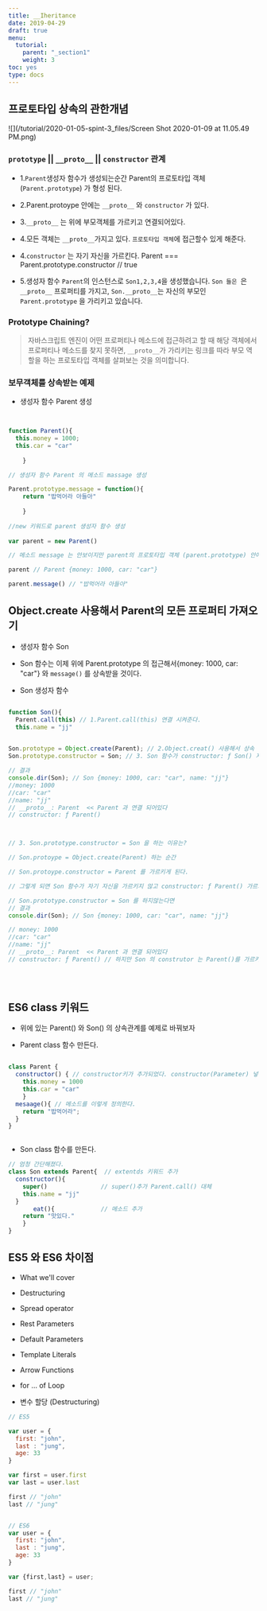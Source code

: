 ```yaml
---
title: __Iheritance
date: 2019-04-29
draft: true
menu:
  tutorial:
    parent: "_section1"
    weight: 3
toc: yes
type: docs
---
```



## 프로토타입 상속의 관한개념
 



![](/tutorial/2020-01-05-spint-3_files/Screen Shot 2020-01-09 at 11.05.49 PM.png)


### `prototype` || `__proto__` || `constructor` 관계


* 1.`Parent`생성자 함수가 생성되는순간 Parent의 프로토타입 객체 (`Parent.prototype`) 가 형성 된다. 

* 2.Parent.protoype 안에는 `__proto__` 와 `constructor` 가 있다. 

* 3.`__proto__` 는 위에 부모객체를 가르키고 연결되어있다. 
* 4.모든 객체는 `__proto__`가지고 있다. `프로토타입 객체`에 접근할수 있게 해준다.  

* 4.`constructor` 는 자기 자신을 가르킨다. Parent === Parent.prototype.constructor // true


* 5.생성자 함수 `Parent`의 인스턴스로 `Son1,2,3,4`을 생성했습니다.  `Son 들은 `은 `__proto__` 프로퍼티를 가지고, `Son.__proto__`는 자신의 부모인 `Parent.prototype` 을 가리키고 있습니다.


###  **Prototype Chaining?** 

> 자바스크립트 엔진이 어떤 프로퍼티나 메소드에 접근하려고 할 때 해당 객체에서 프로퍼티나 메소드를 찾지 못하면, `__proto__`가 가리키는 링크를 따라 부모 역할을 하는 프로토타입 객체를 살펴보는 것을 의미합니다.



### 보무객체를 상속받는 예제


* 생성자 함수 Parent 생성

```js
 

function Parent(){
  this.money = 1000;
  this.car = "car"
    
    }

// 생성자 함수 Parent 의 메소드 massage 생성 

Parent.prototype.message = function(){
    return "밥먹어라 아들아"
    
    }
    
//new 키워드로 parent 생성자 함수 생성
    
var parent = new Parent()     

// 메소드 message 는 안보이지만 parent의 프로토타입 객체 (parent.prototype) 안에 message 가 저장되어있다.  

parent // Parent {money: 1000, car: "car"} 

parent.message() // "밥먹어라 아들아"


```

## Object.create 사용해서 Parent의 모든 프로퍼티 가져오기 

* 생성자 함수 Son  
* Son 함수는 이제 위에 Parent.prototype 의 접근해서{money: 1000, car: "car"}  와  `message()` 를 상속받을 것이다. 


* Son 생성자 함수 

```js

function Son(){ 
  Parent.call(this) // 1.Parent.call(this) 연결 시켜준다. 
  this.name = "jj"
    

Son.prototype = Object.create(Parent); // 2.Object.creat() 사용해서 상속
Son.prototype.constructor = Son; // 3. Son 함수가 constructor: ƒ Son() 자기자신을 가르키게 설정해준다. 

// 결과
console.dir(Son); // Son {money: 1000, car: "car", name: "jj"}
//money: 1000
//car: "car"
//name: "jj"
// __proto__: Parent  << Parent 과 연결 되어있다
// constructor: ƒ Parent()



// 3. Son.prototype.constructor = Son 을 하는 이유는?

// Son.protoype = Object.create(Parent) 하는 순간 

// Son.protoype.constructor = Parent 를 가르키게 된다. 

// 그렇게 되면 Son 함수가 자기 자신을 가르키지 않고 constructor: ƒ Parent() 가르키게 된다.  

// Son.prototype.constructor = Son 를 하지않는다면 
// 결과 
console.dir(Son); // Son {money: 1000, car: "car", name: "jj"}

// money: 1000
//car: "car"
//name: "jj"
// __proto__: Parent  << Parent 과 연결 되어있다
// constructor: ƒ Parent() // 하지만 Son 의 construtor 는 Parent()를 가르키게 된다. 
 




```



## ES6 class 키워드

*  위에 있는 Parent() 와 Son() 의 상속관계를 예제로 바꿔보자

* Parent class 함수 만든다. 

```js

class Parent {
  constructor() { // constructor키가 추가되었다. constructor(Parameter) 넣을수 있다. 
    this.money = 1000
    this.car = "car"
    }
  mesaage(){ // 메소드를 이렇게 정의한다. 
    return "밥먹어라";
  }
}



```

* Son class 함수를 만든다. 

```js
// 엄청 간단해졌다. 
class Son extends Parent{  // extentds 키워드 추가 
  constructor(){
    super()               // super()추가 Parent.call() 대체 
    this.name = "jj"    
  }
       eat(){             // 메소드 추가 
    return "맛있다."
    } 
}


```


## ES5 와 ES6 차이점 


* What we'll cover

* Destructuring
* Spread operator
* Rest Parameters
* Default Parameters
* Template Literals
* Arrow Functions
* for ... of Loop




* 변수 할당 (Destructuring)

```js
// ES5

var user = {
  first: "john",
  last : "jung",
  age: 33
}

var first = user.first
var last = user.last

first // "john"
last // "jung"


// ES6
var user = {
  first: "john",
  last : "jung",
  age: 33
}

var {first,last} = user;

first // "john"
last // "jung"


```



